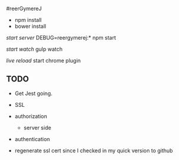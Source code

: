 #reerGymereJ

* npm install
* bower install

*start server*
DEBUG=reergymerej:* npm start

*start watch*
gulp watch

*live reload*
start chrome plugin

## TODO

* Get Jest going.
* SSL
* authorization
    - server side
* authentication

* regenerate ssl cert since I checked in my quick version to github